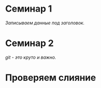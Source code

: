 # Семинар 1
*Записываем данные под заголовок.*
# Семинар 2
*git - это круто и важно.*


# Проверяем слияние